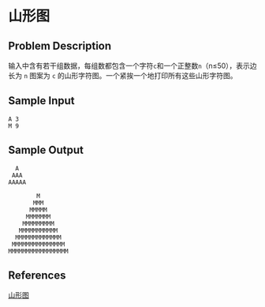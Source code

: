 # 山形图

## Problem Description

输入中含有若干组数据，每组数都包含一个字符`c`和一个正整数`n`（n≤50），表示边长为 `n` 图案为 `c` 的山形字符图。一个紧挨一个地打印所有这些山形字符图。

## Sample Input

```
A 3
M 9
```

## Sample Output

```
  A
 AAA
AAAAA

        M
       MMM
      MMMMM
     MMMMMMM
    MMMMMMMMM
   MMMMMMMMMMM
  MMMMMMMMMMMMM
 MMMMMMMMMMMMMMM
MMMMMMMMMMMMMMMMM
```

## References

[山形图](http://cpp.zjut.edu.cn/ShowProblem.aspx?ShowID=1061)
